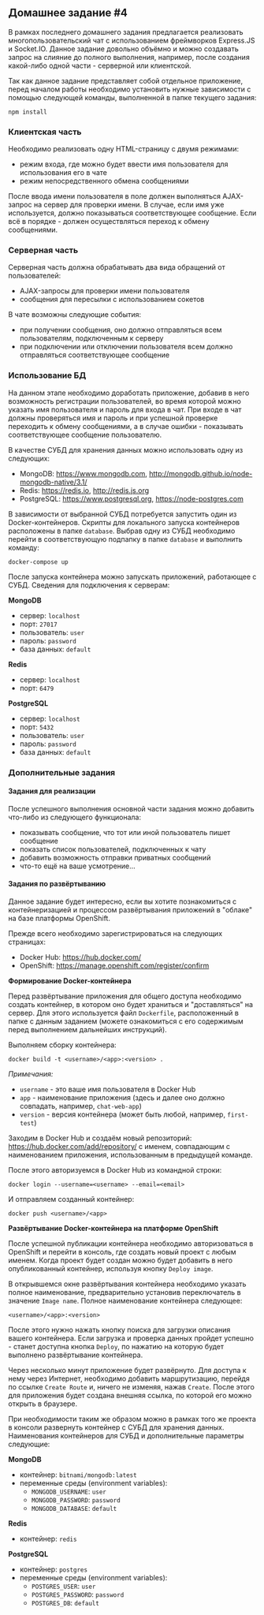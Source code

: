 ## Домашнее задание #4

В рамках последнего домашнего задания предлагается реализовать многопользовательский чат с использованием фреймворков Express.JS и Socket.IO. Данное задание довольно объёмно и можно создавать запрос на слияние до полного выполнения, например, после создания какой-либо одной части - серверной или клиентской.

Так как данное задание представляет собой отдельное приложение, перед началом работы необходимо установить нужные зависимости с помощью следующей команды, выполненной в папке текущего задания:

    npm install


### Клиентская часть

Необходимо реализовать одну HTML-страницу с двумя режимами:

- режим входа, где можно будет ввести имя пользователя для использования его в чате
- режим непосредственного обмена сообщениями

После ввода имени пользователя в поле должен выполняться AJAX-запрос на сервер для проверки имени. В случае, если имя уже используется, должно показываться соответствующее сообщение. Если всё в порядке - должен осуществляться переход к обмену сообщениями.


### Серверная часть

Серверная часть должна обрабатывать два вида обращений от пользователей:

- AJAX-запросы для проверки имени пользователя
- сообщения для пересылки с использованием сокетов

В чате возможны следующие события:
- при получении сообщения, оно должно отправляться всем пользователям, подключенным к серверу
- при подключении или отключении пользователя всем должно отправляться соответствующее сообщение


### Использование БД

На данном этапе необходимо доработать приложение, добавив в него возможность регистрации пользователей, во время которой можно указать имя пользователя и пароль для входа в чат. При входе в чат должны проверяться имя и пароль и при успешной проверке переходить к обмену сообщениями, а в случае ошибки - показывать соответствующее сообщение пользователю.

В качестве СУБД для хранения данных можно использовать одну из следующих:

- MongoDB: https://www.mongodb.com, http://mongodb.github.io/node-mongodb-native/3.1/
- Redis: https://redis.io, http://redis.js.org
- PostgreSQL: https://www.postgresql.org, https://node-postgres.com

В зависимости от выбранной СУБД потребуется запустить один из Docker-контейнеров. Скрипты для локального запуска контейнеров расположены в папке `database`. Выбрав одну из СУБД необходимо перейти в соответствующую подпапку в папке `database` и выполнить команду:

    docker-compose up

После запуска контейнера можно запускать приложений, работающее с СУБД. Сведения для подключения к серверам:

__MongoDB__

- сервер: `localhost`
- порт: `27017`
- пользователь: `user`
- пароль: `password`
- база данных: `default`

__Redis__

- сервер: `localhost`
- порт: `6479`

__PostgreSQL__

- сервер: `localhost`
- порт: `5432`
- пользователь: `user`
- пароль: `password`
- база данных: `default`


### Дополнительные задания

#### Задания для реализации

После успешного выполнения основной части задания можно добавить что-либо из следующего функционала:

- показывать сообщение, что тот или иной пользователь пишет сообщение
- показать список пользователей, подключенных к чату
- добавить возможность отправки приватных сообщений
- что-то ещё на ваше усмотрение...

#### Задания по развёртыванию

Данное задание будет интересно, если вы хотите познакомиться с контейнеризацией и процессом развёртывания приложений в "облаке" на базе платформы OpenShift.

Прежде всего необходимо зарегистрироваться на следующих страницах:

- Docker Hub: https://hub.docker.com/
- OpenShift: https://manage.openshift.com/register/confirm


__Формирование Docker-контейнера__

Перед развёртывание приложения для общего доступа необходимо создать контейнер, в котором оно будет храниться и "доставляться" на сервер. Для этого используется файл `Dockerfile`, расположенный в папке с данным заданием (можете ознакомиться с его содержимым перед выполнением дальнейших инструкций).

Выполняем сборку контейнера:

    docker build -t <username>/<app>:<version> .

_Примечания:_

- `username` - это ваше имя пользователя в Docker Hub  
- `app` - наименование приложения (здесь и далее оно должно совпадать, например, `chat-web-app`)
- `version` - версия контейнера (может быть любой, например, `first-test`)

Заходим в Docker Hub и создаём новый репозиторий: https://hub.docker.com/add/repository/ с именем, совпадающим с наименованием приложения, использованным в предыдущей команде.

После этого авторизуемся в Docker Hub из командной строки:

    docker login --username=<username> --email=<email>

И отправляем созданный контейнер:

    docker push <username>/<app>


__Развёртывание Docker-контейнера на платформе OpenShift__

После успешной публикации контейнера необходимо авторизоваться в OpenShift и перейти в консоль, где создать новый проект с любым именем. Когда проект будет создан можно будет добавить в него опубликованный контейнер, используя кнопку `Deploy image`.

В открывшемся окне развёртывания контейнера необходимо указать полное наименование, предварительно установив переключатель в значение `Image name`. Полное наименование контейнера следующее:

    <username>/<app>:<version>

После этого нужно нажать кнопку поиска для загрузки описания вашего контейнера. Если загрузка и проверка данных пройдет успешно - станет доступна кнопка `Deploy`, по нажатию на которую будет выполнено развёртывание контейнера.

Через несколько минут приложение будет развёрнуто. Для доступа к нему через Интернет, необходимо добавить маршрутизацию, перейдя по ссылке `Create Route` и, ничего не изменяя, нажав `Create`. После этого для приложения будет создана внешняя ссылка, по которой его можно открыть в браузере.

При необходимости таким же образом можно в рамках того же проекта в консоли развернуть контейнер с СУБД для хранения данных. Наименования контейнеров для СУБД и дополнительные параметры следующие:

__MongoDB__

- контейнер: `bitnami/mongodb:latest`
- переменные среды (environment variables):
    - `MONGODB_USERNAME`: `user`
    - `MONGODB_PASSWORD`: `password`
    - `MONGODB_DATABASE`: `default`

__Redis__

- контейнер: `redis`

__PostgreSQL__

- контейнер: `postgres`
- переменные среды (environment variables):
    - `POSTGRES_USER`: `user`
    - `POSTGRES_PASSWORD`: `password`
    - `POSTGRES_DB`: `default`
